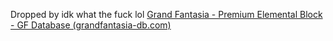 Dropped by idk what the fuck lol
[Grand Fantasia - Premium Elemental Block - GF Database (grandfantasia-db.com)](https://grandfantasia-db.com/en/items/11907--premium-elemental-block)
